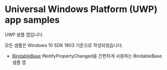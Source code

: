 # Universal Windows Platform (UWP) app samples

UWP 샘플 앱입니다.

모든 샘플은 Windows 10 SDK 1803 기준으로 작성되었습니다.

* [BindableBase](https://github.com/devwock/uwp-samples/tree/master/Samples/BindableBase) INotifyPropertyChanged을 간편하게 사용하는 BindableBase 샘플 앱